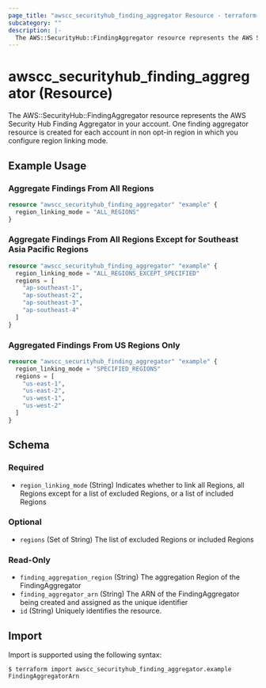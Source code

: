 ```yaml
---
page_title: "awscc_securityhub_finding_aggregator Resource - terraform-provider-awscc"
subcategory: ""
description: |-
  The AWS::SecurityHub::FindingAggregator resource represents the AWS Security Hub Finding Aggregator in your account. One finding aggregator resource is created for each account in non opt-in region in which you configure region linking mode.
---
```


# awscc_securityhub_finding_aggregator (Resource)

The AWS::SecurityHub::FindingAggregator resource represents the AWS Security Hub Finding Aggregator in your account. One finding aggregator resource is created for each account in non opt-in region in which you configure region linking mode.

## Example Usage

### Aggregate Findings From All Regions

```terraform
resource "awscc_securityhub_finding_aggregator" "example" {
  region_linking_mode = "ALL_REGIONS"
}
```

### Aggregate Findings From All Regions Except for Southeast Asia Pacific Regions

```terraform
resource "awscc_securityhub_finding_aggregator" "example" {
  region_linking_mode = "ALL_REGIONS_EXCEPT_SPECIFIED"
  regions = [
    "ap-southeast-1",
    "ap-southeast-2",
    "ap-southeast-3",
    "ap-southeast-4"
  ]
}
```

### Aggregated Findings From US Regions Only

```terraform
resource "awscc_securityhub_finding_aggregator" "example" {
  region_linking_mode = "SPECIFIED_REGIONS"
  regions = [
    "us-east-1",
    "us-east-2",
    "us-west-1",
    "us-west-2"
  ]
}
```

<!-- schema generated by tfplugindocs -->
## Schema

### Required

- `region_linking_mode` (String) Indicates whether to link all Regions, all Regions except for a list of excluded Regions, or a list of included Regions

### Optional

- `regions` (Set of String) The list of excluded Regions or included Regions

### Read-Only

- `finding_aggregation_region` (String) The aggregation Region of the FindingAggregator
- `finding_aggregator_arn` (String) The ARN of the FindingAggregator being created and assigned as the unique identifier
- `id` (String) Uniquely identifies the resource.

## Import

Import is supported using the following syntax:

```shell
$ terraform import awscc_securityhub_finding_aggregator.example FindingAggregatorArn
```